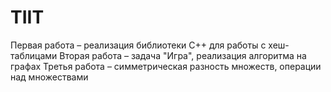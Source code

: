# TIIT
Первая работа – реализация библиотеки C++ для работы с хеш-таблицами
Вторая работа – задача "Игра", реализация алгоритма на графах
Третья работа – симметрическая разность множеств, операции над множествами
